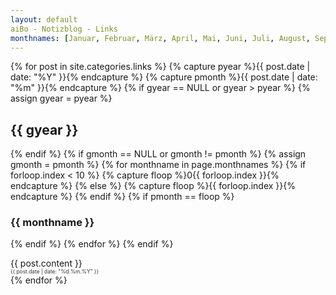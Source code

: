 ```yaml
---
layout: default
aiBo - Notizblog - Links
monthnames: [Januar, Februar, März, April, Mai, Juni, Juli, August, September, Oktober, November, Dezember]
---
```

{% for post in site.categories.links %}
{% capture pyear %}{{ post.date | date: "%Y" }}{% endcapture %}
{% capture pmonth %}{{ post.date | date: "%m" }}{% endcapture %}
{% if gyear == NULL or gyear > pyear %}
  {% assign gyear = pyear %}
  <h2>{{ gyear }}</h2>
{% endif %}
{% if gmonth == NULL or gmonth != pmonth %}
  {% assign gmonth = pmonth %}
  {% for monthname in page.monthnames %}
    {% if forloop.index < 10 %}
      {% capture floop %}0{{ forloop.index }}{% endcapture %}
    {% else %}
      {% capture floop %}{{ forloop.index }}{% endcapture %}
    {% endif %}
    {% if pmonth == floop %}
  <h3>{{ monthname }}</h3>
    {% endif %}
  {% endfor %}
{% endif %}
<p style="margin-bottom:0; padding-bottom:0;">{{ post.content }}</p>
<p style="margin:0; padding:0; font-size:60%; color:#333;">{{ post.date | date: "%d.%m.%Y" }}</p>
{% endfor %}
